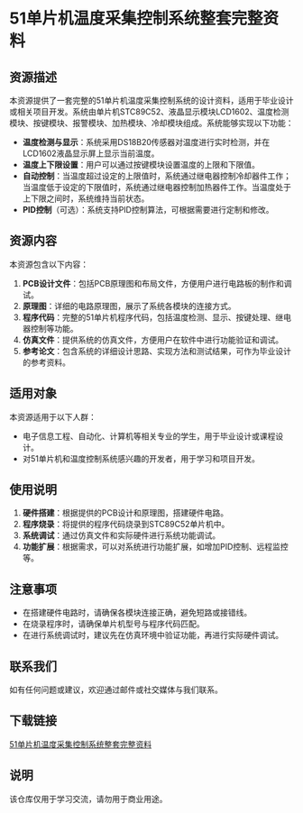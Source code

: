 # 51单片机温度采集控制系统整套完整资料

## 资源描述

本资源提供了一套完整的51单片机温度采集控制系统的设计资料，适用于毕业设计或相关项目开发。系统由单片机STC89C52、液晶显示模块LCD1602、温度检测模块、按键模块、报警模块、加热模块、冷却模块组成。系统能够实现以下功能：

- **温度检测与显示**：系统采用DS18B20传感器对温度进行实时检测，并在LCD1602液晶显示屏上显示当前温度。
- **温度上下限设置**：用户可以通过按键模块设置温度的上限和下限值。
- **自动控制**：当温度超过设定的上限值时，系统通过继电器控制冷却器件工作；当温度低于设定的下限值时，系统通过继电器控制加热器件工作。当温度处于上下限之间时，系统维持当前状态。
- **PID控制**（可选）：系统支持PID控制算法，可根据需要进行定制和修改。

## 资源内容

本资源包含以下内容：

1. **PCB设计文件**：包括PCB原理图和布局文件，方便用户进行电路板的制作和调试。
2. **原理图**：详细的电路原理图，展示了系统各模块的连接方式。
3. **程序代码**：完整的51单片机程序代码，包括温度检测、显示、按键处理、继电器控制等功能。
4. **仿真文件**：提供系统的仿真文件，方便用户在软件中进行功能验证和调试。
5. **参考论文**：包含系统的详细设计思路、实现方法和测试结果，可作为毕业设计的参考资料。

## 适用对象

本资源适用于以下人群：

- 电子信息工程、自动化、计算机等相关专业的学生，用于毕业设计或课程设计。
- 对51单片机和温度控制系统感兴趣的开发者，用于学习和项目开发。

## 使用说明

1. **硬件搭建**：根据提供的PCB设计和原理图，搭建硬件电路。
2. **程序烧录**：将提供的程序代码烧录到STC89C52单片机中。
3. **系统调试**：通过仿真文件和实际硬件进行系统功能调试。
4. **功能扩展**：根据需求，可以对系统进行功能扩展，如增加PID控制、远程监控等。

## 注意事项

- 在搭建硬件电路时，请确保各模块连接正确，避免短路或接错线。
- 在烧录程序时，请确保单片机型号与程序代码匹配。
- 在进行系统调试时，建议先在仿真环境中验证功能，再进行实际硬件调试。

## 联系我们

如有任何问题或建议，欢迎通过邮件或社交媒体与我们联系。

## 下载链接
[51单片机温度采集控制系统整套完整资料](https://pan.quark.cn/s/486a9a0e455d)

## 说明

该仓库仅用于学习交流，请勿用于商业用途。

